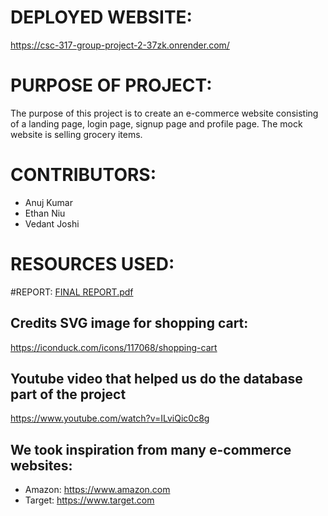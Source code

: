 # DEPLOYED WEBSITE: 
https://csc-317-group-project-2-37zk.onrender.com/

# PURPOSE OF PROJECT:
The purpose of this project is to create an e-commerce website consisting of a landing page, login page, signup page and profile page. The mock website is selling grocery items.

# CONTRIBUTORS:
- Anuj Kumar
- Ethan Niu
- Vedant Joshi

# RESOURCES USED:

#REPORT:
[FINAL REPORT.pdf](https://github.com/Desperado1736/CSC-317-Group-Project-2/files/15450202/FINAL.REPORT.pdf)


## Credits SVG image for shopping cart: 
https://iconduck.com/icons/117068/shopping-cart
## Youtube video that helped us do the database part of the project 
https://www.youtube.com/watch?v=ILviQic0c8g
## We took inspiration from many e-commerce websites:
- Amazon: https://www.amazon.com
- Target: https://www.target.com

